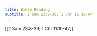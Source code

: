 ```yaml
---
title: Bible Reading
subtitle: 2 Sam 23:8-39; 1 Chr 11:10-47
---
```


[[2 Sam 23:8-39; 1 Chr 11:10-47]]